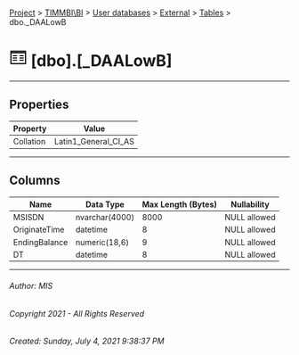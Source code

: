 #### 

[Project](../../../../index.md) > [TIMMBI\\BI](../../../index.md) > [User databases](../../index.md) > [External](../index.md) > [Tables](Tables.md) > dbo._DAALowB

# ![Tables](../../../../Images/Table32.png) [dbo].[_DAALowB]

---

## <a name="#properties"></a>Properties

| Property | Value |
|---|---|
| Collation | Latin1_General_CI_AS |


---

## <a name="#columns"></a>Columns

| Name | Data Type | Max Length (Bytes) | Nullability |
|---|---|---|---|
| MSISDN | nvarchar(4000) | 8000 | NULL allowed |
| OriginateTime | datetime | 8 | NULL allowed |
| EndingBalance | numeric(18,6) | 9 | NULL allowed |
| DT | datetime | 8 | NULL allowed |


---

###### Author:  MIS

###### Copyright 2021 - All Rights Reserved

###### Created: Sunday, July 4, 2021 9:38:37 PM

